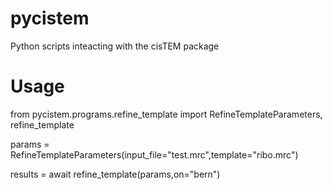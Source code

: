 # pycistem
Python scripts inteacting with the cisTEM package


# Usage

from pycistem.programs.refine\_template import RefineTemplateParameters, refine\_template

params = RefineTemplateParameters(input\_file="test.mrc",template="ribo.mrc")

results = await refine\_template(params,on="bern")
